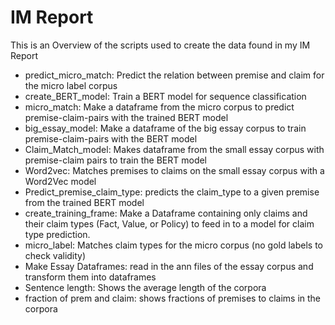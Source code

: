 # IM Report

This is an Overview of the scripts used to create the data found in my IM Report

- predict_micro_match:	Predict the relation between premise and claim for the micro label corpus
- create_BERT_model: Train a BERT model for sequence classification
- micro_match:	Make a dataframe from the micro corpus to predict premise-claim-pairs with the trained BERT model
- big_essay_model:	Make a dataframe of the big essay corpus to train premise-claim-pairs with the BERT model
- Claim_Match_model:	Makes dataframe from the small essay corpus with premise-claim pairs to train the BERT model
- Word2vec:	Matches premises to claims on the small essay corpus with a Word2Vec model
- Predict_premise_claim_type:	predicts the claim_type to a given premise from the trained BERT model
- create_training_frame:	Make a Dataframe containing only claims and their claim types (Fact, Value, or Policy) to feed in to a model for claim type prediction.
- micro_label:	Matches claim types for the micro corpus (no gold labels to check validity)
- Make Essay Dataframes:	read in the ann files of the essay corpus and transform them into dataframes 
- Sentence length:	Shows the average length of the corpora
- fraction of prem and claim: shows fractions of premises to claims in the corpora
